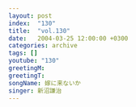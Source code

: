 ```yaml
---
layout: post
index:  "130"
title:  "vol.130"
date:   2004-03-25 12:00:00 +0300
categories: archive
tags: []
youtube: "130"
greetingM: 
greetingT: 
songName: 嫁に来ないか
singer: 新沼謙治
---
```

